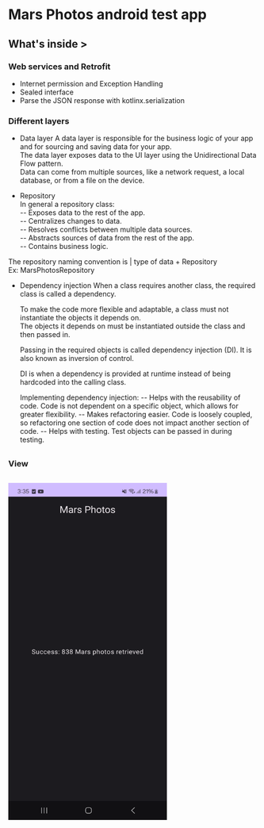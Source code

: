 # Mars Photos android test app

## What's inside >

### Web services and Retrofit
- Internet permission and Exception Handling
- Sealed interface
- Parse the JSON response with kotlinx.serialization

### Different layers
- Data layer
  A data layer is responsible for the business logic of your app and for sourcing and saving data for your app.   
  The data layer exposes data to the UI layer using the Unidirectional Data Flow pattern.   
  Data can come from multiple sources, like a network request, a local database, or from a file on the device.

- Repository   
In general a repository class:  
-- Exposes data to the rest of the app.  
-- Centralizes changes to data.   
-- Resolves conflicts between multiple data sources.  
-- Abstracts sources of data from the rest of the app.  
-- Contains business logic.  

The repository naming convention is |  type of data + Repository  
Ex: MarsPhotosRepository

- Dependency injection
  When a class requires another class, the required class is called a dependency.  
  
  To make the code more flexible and adaptable, a class must not instantiate the objects it depends on.   
  The objects it depends on must be instantiated outside the class and then passed in.

  Passing in the required objects is called dependency injection (DI). It is also known as inversion of control.
  
  DI is when a dependency is provided at runtime instead of being hardcoded into the calling class.

  Implementing dependency injection:
-- Helps with the reusability of code. Code is not dependent on a specific object, which allows for greater flexibility.
-- Makes refactoring easier. Code is loosely coupled, so refactoring one section of code does not impact another section of code.
-- Helps with testing. Test objects can be passed in during testing.

##
### View
##

<img
src="https://github.com/dizzcode/mars-photos-android-test-app/blob/main/screenshots/img.png"
width="320"
height="680"
/>

